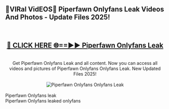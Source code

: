 <h2>🔴VIRal VidEOS🔴 Piperfawn Onlyfans Leak Videos And Photos - Update Files 2025!</h2>
<br>
<div align="center">
<h2><a href="https://213.232.235.80/live/video.php?q=piperfawn-onlyfans" rel="nofollow">🔴 CLICK HERE 🌐==►► Piperfawn Onlyfans Leak</a></h2>
<br>
Get Piperfawn Onlyfans Leak and all content. Now you can access all videos and pictures of Piperfawn Onlyfans Onlyfans Leak. New Updated Files 2025!
<br>
<br>
<a href="https://213.232.235.80/live/video.php?q=piperfawn-onlyfans" rel="nofollow" data-target="animated-image.originalLink"><img src="https://i.imgur.com/dJHk4Zq.gif" alt="Piperfawn Onlyfans Onlyfans Leak" style="max-width: 100%; display: inline-block;" data-target="animated-image.originalImage"></a>
</div>
<br>
Piperfawn Onlyfans leak<br>
Piperfawn Onlyfans leaked onlyfans